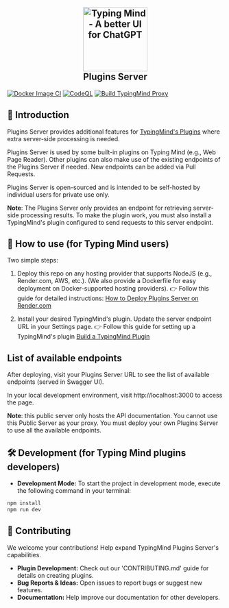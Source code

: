 <h2 align="center">
  <img height="150" alt="Typing Mind - A better UI for ChatGPT" src="https://www.typingmind.com/banner.png" />
<br/>
Plugins Server
</h2>

[![Docker Image CI](https://github.com/TypingMind/plugins-server/actions/workflows/docker-image.yml/badge.svg?branch=main)](https://github.com/TypingMind/plugins-server/actions/workflows/docker-image.yml)
[![CodeQL](https://github.com/TypingMind/plugins-server/actions/workflows/codeql.yml/badge.svg)](https://github.com/TypingMind/plugins-server/actions/workflows/codeql.yml)
[![Build TypingMind Proxy](https://github.com/TypingMind/plugins-server/actions/workflows/test.yml/badge.svg)](https://github.com/TypingMind/plugins-server/actions/workflows/test.yml)

## 🌟 Introduction

Plugins Server provides additional features for [TypingMind's Plugins](https://docs.typingmind.com/plugins) where extra server-side processing is needed.

Plugins Server is used by some built-in plugins on Typing Mind (e.g., Web Page Reader). Other plugins can also make use of the existing endpoints of the Plugins Server if needed. New endpoints can be added via Pull Requests.

Plugins Server is open-sourced and is intended to be self-hosted by individual users for private use only.

**Note**: The Plugins Server only provides an endpoint for retrieving server-side processing results. To make the plugin work, you must also install a TypingMind's plugin configured to send requests to this server endpoint.

## 🔌 How to use (for Typing Mind users)

Two simple steps:

1. Deploy this repo on any hosting provider that supports NodeJS (e.g., Render.com, AWS, etc.). (We also provide a Dockerfile for easy deployment on Docker-supported hosting providers).
   👉 Follow this guide for detailed instructions: [How to Deploy Plugins Server on Render.com](https://docs.typingmind.com/plugins/plugins-server/how-to-deploy-plugins-server-on-render)

2. Install your desired TypingMind's plugin. Update the server endpoint URL in your Settings page.
   👉 Follow this guide for setting up a TypingMind's plugin [Build a TypingMind Plugin](https://docs.typingmind.com/plugins/build-a-typingmind-plugin)

## List of available endpoints

After deploying, visit your Plugins Server URL to see the list of available endpoints (served in Swagger UI).

In your local development environment, visit http://localhost:3000 to access the page.

**Note**: this public server only hosts the API documentation. You cannot use this Public Server as your proxy. You must deploy your own Plugins Server to use all the available endpoints.

## 🛠️ Development (for Typing Mind plugins developers)

- **Development Mode:** To start the project in development mode, execute the following command in your terminal:

```bash
npm install
npm run dev
```

## 🤝 Contributing

We welcome your contributions! Help expand TypingMind Plugins Server's capabilities.

- **Plugin Development:** Check out our 'CONTRIBUTING.md' guide for details on creating plugins.
- **Bug Reports & Ideas:** Open issues to report bugs or suggest new features.
- **Documentation:** Help improve our documentation for other developers.
